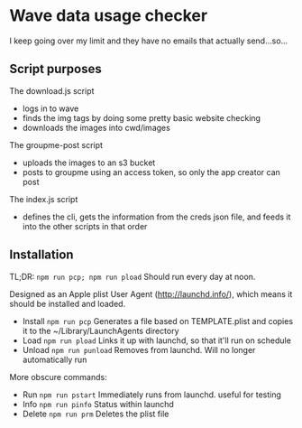 Wave data usage checker
===
I keep going over my limit and they have no emails that actually send...so...

Script purposes
---
The download.js script
- logs in to wave
- finds the img tags by doing some pretty basic website checking
- downloads the images into cwd/images

The groupme-post script
- uploads the images to an s3 bucket
- posts to groupme using an access token, so only the app creator can post

The index.js script
- defines the cli, gets the information from the creds json file, and feeds it into the other scripts in that order

Installation
---

TL;DR: `npm run pcp; npm run pload`
Should run every day at noon.

Designed as an Apple plist User Agent (http://launchd.info/), which means it should be installed and loaded.

- Install `npm run pcp`
    Generates a file based on TEMPLATE.plist and copies it to the ~/Library/LaunchAgents directory
- Load    `npm run pload`
    Links it up with launchd, so that it'll run on schedule
- Unload  `npm run punload`
    Removes from launchd. Will no longer automatically run

More obscure commands:

- Run     `npm run pstart`
    Immediately runs from launchd. useful for testing
- Info    `npm run pinfo`
    Status within launchd
- Delete  `npm run prm`
    Deletes the plist file

